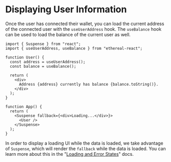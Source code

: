 ---
---

# Displaying User Information

Once the user has connected their wallet, you can load the current address of the connected user with the `useUserAddress` hook. The `useBalance` hook can be used to load the balance of the current user as well.

```tsx
import { Suspense } from "react";
import { useUserAddress, useBalance } from "ethereal-react";

function User() {
  const address = useUserAddress();
  const balance = useBalance();

  return (
    <div>
      Address {address} currently has balance {balance.toString()}.
    </div>
  );
}

function App() {
  return (
    <Suspense fallback={<div>Loading...</div>}>
      <User />
    </Suspense>
  );
}
```

In order to display a loading UI while the data is loaded, we take advantage of `Suspense`, which will render the `fallback` while the data is loaded. You can learn more about this in the "[Loading and Error States](./04-loading-and-error-states.md)" docs.
